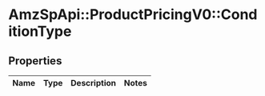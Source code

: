# AmzSpApi::ProductPricingV0::ConditionType

## Properties
Name | Type | Description | Notes
------------ | ------------- | ------------- | -------------

